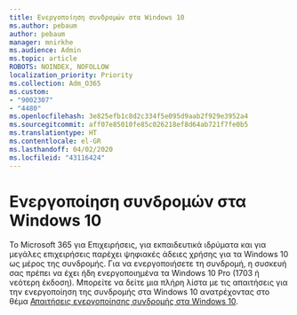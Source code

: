 ```yaml
---
title: Ενεργοποίηση συνδρομών στα Windows 10
ms.author: pebaum
author: pebaum
manager: mnirkhe
ms.audience: Admin
ms.topic: article
ROBOTS: NOINDEX, NOFOLLOW
localization_priority: Priority
ms.collection: Adm_O365
ms.custom:
- "9002307"
- "4480"
ms.openlocfilehash: 3e825efb1c8d2c334f5e095d9aab2f929e3952a4
ms.sourcegitcommit: aff07e85010fe85c026218ef8d64ab721f7fe0b5
ms.translationtype: HT
ms.contentlocale: el-GR
ms.lasthandoff: 04/02/2020
ms.locfileid: "43116424"
---
```

# <a name="activating-windows-10-subscriptions"></a>Ενεργοποίηση συνδρομών στα Windows 10

Το Microsoft 365 για Επιχειρήσεις, για εκπαιδευτικά ιδρύματα και για μεγάλες επιχειρήσεις παρέχει ψηφιακές άδειες χρήσης για τα Windows 10 ως μέρος της συνδρομής. Για να ενεργοποιήσετε τη συνδρομή, η συσκευή σας πρέπει να έχει ήδη ενεργοποιημένα τα Windows 10 Pro (1703 ή νεότερη έκδοση). Μπορείτε να δείτε μια πλήρη λίστα με τις απαιτήσεις για την ενεργοποίηση της συνδρομής στα Windows 10 ανατρέχοντας στο θέμα [Απαιτήσεις ενεργοποίησης συνδρομής στα Windows 10](https://docs.microsoft.com/windows/deployment/windows-10-subscription-activation#requirements).
